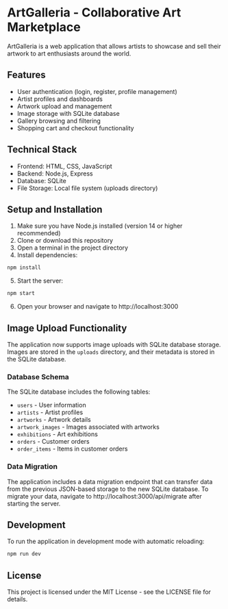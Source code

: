 # ArtGalleria - Collaborative Art Marketplace

ArtGalleria is a web application that allows artists to showcase and sell their artwork to art enthusiasts around the world.

## Features

- User authentication (login, register, profile management)
- Artist profiles and dashboards
- Artwork upload and management
- Image storage with SQLite database
- Gallery browsing and filtering
- Shopping cart and checkout functionality

## Technical Stack

- Frontend: HTML, CSS, JavaScript
- Backend: Node.js, Express
- Database: SQLite
- File Storage: Local file system (uploads directory)

## Setup and Installation

1. Make sure you have Node.js installed (version 14 or higher recommended)
2. Clone or download this repository
3. Open a terminal in the project directory
4. Install dependencies:

```bash
npm install
```

5. Start the server:

```bash
npm start
```

6. Open your browser and navigate to http://localhost:3000

## Image Upload Functionality

The application now supports image uploads with SQLite database storage. Images are stored in the `uploads` directory, and their metadata is stored in the SQLite database.

### Database Schema

The SQLite database includes the following tables:

- `users` - User information
- `artists` - Artist profiles
- `artworks` - Artwork details
- `artwork_images` - Images associated with artworks
- `exhibitions` - Art exhibitions
- `orders` - Customer orders
- `order_items` - Items in customer orders

### Data Migration

The application includes a data migration endpoint that can transfer data from the previous JSON-based storage to the new SQLite database. To migrate your data, navigate to http://localhost:3000/api/migrate after starting the server.

## Development

To run the application in development mode with automatic reloading:

```bash
npm run dev
```

## License

This project is licensed under the MIT License - see the LICENSE file for details.
